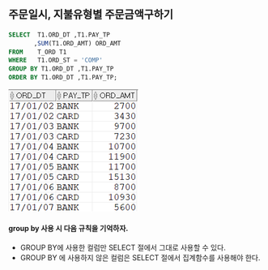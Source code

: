 ## 주문일시, 지불유형별 주문금액구하기
```sql
SELECT  T1.ORD_DT ,T1.PAY_TP 
       ,SUM(T1.ORD_AMT) ORD_AMT
FROM    T_ORD T1
WHERE   T1.ORD_ST = 'COMP'
GROUP BY T1.ORD_DT ,T1.PAY_TP
ORDER BY T1.ORD_DT ,T1.PAY_TP;
```
<img src="/picture/그림55.png" height="50%"/>

#### group by 사용 시 다음 규칙을 기억하자.
- GROUP BY에 사용한 컬럼만 SELECT 절에서 그대로 사용할 수 있다.
- GROUP BY 에 사용하지 않은 컬럼은 SELECT 절에서 집계함수를 사용해야 한다.